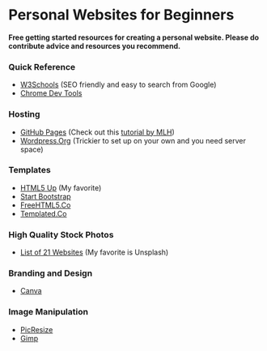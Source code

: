 # Personal Websites for Beginners
**Free getting started resources for creating a personal website. 
Please do contribute advice and resources you recommend.**

### Quick Reference
- [W3Schools](https://www.w3schools.com/) (SEO friendly and easy to search from Google)
- [Chrome Dev Tools](https://developer.chrome.com/devtools)

### Hosting
- [GitHub Pages](https://pages.github.com/) (Check out this [tutorial by MLH](https://youtu.be/fjj0PXtqzd8))
- [Wordpress.Org](https://wordpress.org/) (Trickier to set up on your own and you need server space)

### Templates 
- [HTML5 Up](https://html5up.net/) (My favorite)
- [Start Bootstrap](https://startbootstrap.com/template-categories/all/)
- [FreeHTML5.Co](https://freehtml5.co/)
- [Templated.Co](https://templated.co/)

### High Quality Stock Photos 
- [List of 21 Websites](https://blog.snappa.com/free-stock-photos/) (My favorite is Unsplash)

### Branding and Design
- [Canva](https://www.canva.com/)

### Image Manipulation
- [PicResize](http://picresize.com/)
- [Gimp](https://www.gimp.org/)
